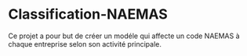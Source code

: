 # Classification-NAEMAS 
Ce projet a pour but de créer un modéle qui affecte un code NAEMAS à chaque entreprise selon son activité principale. 
